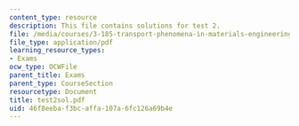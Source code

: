 ```yaml
---
content_type: resource
description: This file contains solutions for test 2.
file: /media/courses/3-185-transport-phenomena-in-materials-engineering-fall-2003/46f8eebaf3bcaffa107a6fc126a69b4e_test2sol.pdf
file_type: application/pdf
learning_resource_types:
- Exams
ocw_type: OCWFile
parent_title: Exams
parent_type: CourseSection
resourcetype: Document
title: test2sol.pdf
uid: 46f8eeba-f3bc-affa-107a-6fc126a69b4e
---
```

